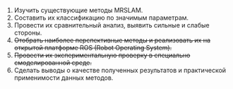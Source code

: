 1. Изучить существующие методы MRSLAM.
2. Составить их классификацию по значимым параметрам.
3. Провести их сравнительный анализ, выявить сильные и слабые стороны.
5. ~~Отобрать наиболее перспективные методы и реализовать их на открытой платформе ROS (Robot Operating System).~~
6. ~~Провести их экспериментальную проверку в специально смоделированной среде.~~
7. Сделать выводы о качестве полученных результатов и практической применимости данных методов.